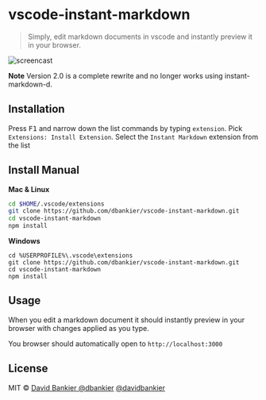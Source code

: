 # vscode-instant-markdown

> Simply, edit markdown documents in vscode and instantly preview it in your browser.

![screencast](https://github.com/ziyasal/vscode-instant-markdown/raw/master/./vscode-instant-markdown.gif)

**Note** Version 2.0 is a complete rewrite and no longer works using instant-markdown-d.

## Installation

Press <kbd>F1</kbd> and narrow down the list commands by typing `extension`. Pick `Extensions: Install Extension`.
Select the `Instant Markdown` extension from the list

## Install Manual

**Mac & Linux**
```sh
cd $HOME/.vscode/extensions
git clone https://github.com/dbankier/vscode-instant-markdown.git
cd vscode-instant-markdown
npm install
```

**Windows**
```
cd %USERPROFILE%\.vscode\extensions
git clone https://github.com/dbankier/vscode-instant-markdown.git
cd vscode-instant-markdown
npm install
```

## Usage

When you edit a markdown document it should instantly preview in your browser with changes applied as you type.

You browser should automatically open to `http://localhost:3000`


## License

MIT © [David Bankier @dbankier](https://github.com/dbankier)
[@davidbankier](https://twitter.com/davidbankier)